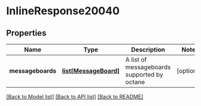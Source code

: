 # InlineResponse20040

## Properties
Name | Type | Description | Notes
------------ | ------------- | ------------- | -------------
**messageboards** | [**list[MessageBoard]**](MessageBoard.md) | A list of messageboards supported by octane | [optional] 

[[Back to Model list]](../README.md#documentation-for-models) [[Back to API list]](../README.md#documentation-for-api-endpoints) [[Back to README]](../README.md)

